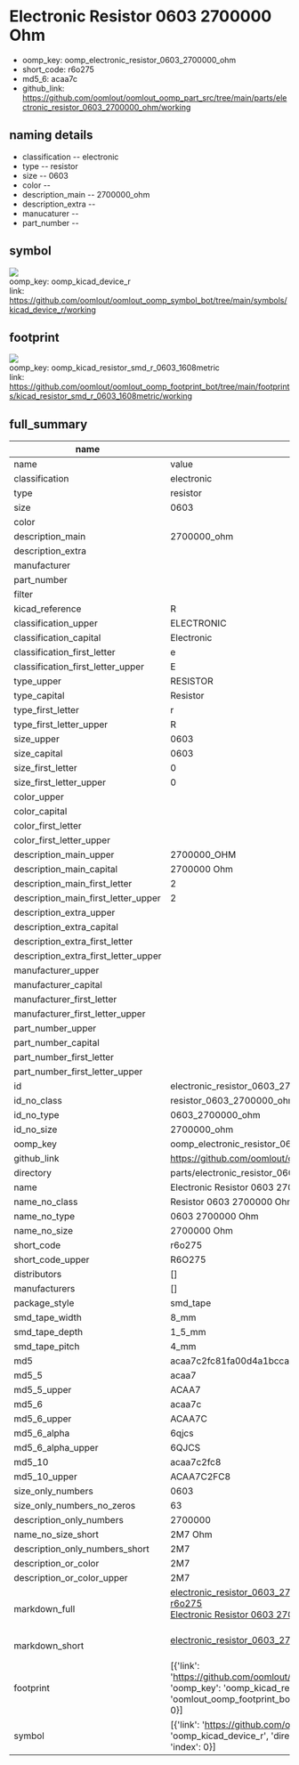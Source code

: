 # Electronic Resistor 0603 2700000 Ohm

  
* oomp_key: oomp_electronic_resistor_0603_2700000_ohm 
* short_code: r6o275
* md5_6: acaa7c  
* github_link: https://github.com/oomlout/oomlout_oomp_part_src/tree/main/parts/electronic_resistor_0603_2700000_ohm/working  
## naming details
* classification -- electronic
* type -- resistor
* size -- 0603
* color -- 
* description_main -- 2700000_ohm
* description_extra -- 
* manucaturer -- 
* part_number -- 



## symbol

![](symbol/{index}}/working/working_600.png)  
oomp_key: oomp_kicad_device_r  
link: https://github.com/oomlout/oomlout_oomp_symbol_bot/tree/main/symbols/kicad_device_r/working  

## footprint

![](footprint/{index}/working/working_600.png)  
oomp_key: oomp_kicad_resistor_smd_r_0603_1608metric  
link: https://github.com/oomlout/oomlout_oomp_footprint_bot/tree/main/footprints/kicad_resistor_smd_r_0603_1608metric/working  

## full_summary
| name | value | 
| --- | --- | 
| name | value | 
| classification | electronic | 
| type | resistor | 
| size | 0603 | 
| color |  | 
| description_main | 2700000_ohm | 
| description_extra |  | 
| manufacturer |  | 
| part_number |  | 
| filter |  | 
| kicad_reference | R | 
| classification_upper | ELECTRONIC | 
| classification_capital | Electronic | 
| classification_first_letter | e | 
| classification_first_letter_upper | E | 
| type_upper | RESISTOR | 
| type_capital | Resistor | 
| type_first_letter | r | 
| type_first_letter_upper | R | 
| size_upper | 0603 | 
| size_capital | 0603 | 
| size_first_letter | 0 | 
| size_first_letter_upper | 0 | 
| color_upper |  | 
| color_capital |  | 
| color_first_letter |  | 
| color_first_letter_upper |  | 
| description_main_upper | 2700000_OHM | 
| description_main_capital | 2700000 Ohm | 
| description_main_first_letter | 2 | 
| description_main_first_letter_upper | 2 | 
| description_extra_upper |  | 
| description_extra_capital |  | 
| description_extra_first_letter |  | 
| description_extra_first_letter_upper |  | 
| manufacturer_upper |  | 
| manufacturer_capital |  | 
| manufacturer_first_letter |  | 
| manufacturer_first_letter_upper |  | 
| part_number_upper |  | 
| part_number_capital |  | 
| part_number_first_letter |  | 
| part_number_first_letter_upper |  | 
| id | electronic_resistor_0603_2700000_ohm | 
| id_no_class | resistor_0603_2700000_ohm | 
| id_no_type | 0603_2700000_ohm | 
| id_no_size | 2700000_ohm | 
| oomp_key | oomp_electronic_resistor_0603_2700000_ohm | 
| github_link | https://github.com/oomlout/oomlout_oomp_part_src/tree/main/parts/electronic_resistor_0603_2700000_ohm/working | 
| directory | parts/electronic_resistor_0603_2700000_ohm | 
| name | Electronic Resistor 0603 2700000 Ohm | 
| name_no_class | Resistor 0603 2700000 Ohm | 
| name_no_type | 0603 2700000 Ohm | 
| name_no_size | 2700000 Ohm | 
| short_code | r6o275 | 
| short_code_upper | R6O275 | 
| distributors | [] | 
| manufacturers | [] | 
| package_style | smd_tape | 
| smd_tape_width | 8_mm | 
| smd_tape_depth | 1_5_mm | 
| smd_tape_pitch | 4_mm | 
| md5 | acaa7c2fc81fa00d4a1bccac0177b14e | 
| md5_5 | acaa7 | 
| md5_5_upper | ACAA7 | 
| md5_6 | acaa7c | 
| md5_6_upper | ACAA7C | 
| md5_6_alpha | 6qjcs | 
| md5_6_alpha_upper | 6QJCS | 
| md5_10 | acaa7c2fc8 | 
| md5_10_upper | ACAA7C2FC8 | 
| size_only_numbers | 0603 | 
| size_only_numbers_no_zeros | 63 | 
| description_only_numbers | 2700000 | 
| name_no_size_short | 2M7 Ohm | 
| description_only_numbers_short | 2M7 | 
| description_or_color | 2M7 | 
| description_or_color_upper | 2M7 | 
| markdown_full | [electronic_resistor_0603_2700000_ohm](https://github.com/oomlout/oomlout_oomp_part_src/tree/main/parts/electronic_resistor_0603_2700000_ohm/working)<br>[r6o275](https://github.com/oomlout/oomlout_oomp_part_src/tree/main/parts/electronic_resistor_0603_2700000_ohm/working)<br>[Electronic Resistor 0603 2700000 Ohm](https://github.com/oomlout/oomlout_oomp_part_src/tree/main/parts/electronic_resistor_0603_2700000_ohm/working)<br><br> | 
| markdown_short | [electronic_resistor_0603_2700000_ohm](https://github.com/oomlout/oomlout_oomp_part_src/tree/main/parts/electronic_resistor_0603_2700000_ohm/working)<br><br> | 
| footprint | [{'link': 'https://github.com/oomlout/oomlout_oomp_footprint_bot/tree/main/foootprntss/kicad_resistor_smd_r_0603_1608metric', 'oomp_key': 'oomp_kicad_resistor_smd_r_0603_1608metric', 'directory': 'oomlout_oomp_footprint_bot/footprints/kicad_resistor_smd_r_0603_1608metric//working/working.kicad_mod', 'index': 0}] | 
| symbol | [{'link': 'https://github.com/oomlout/oomlout_oomp_symbol_bot/tree/main/symbols/kicad_device_r', 'oomp_key': 'oomp_kicad_device_r', 'directory': 'oomlout_oomp_symbol_bot/symbols/kicad_device_r//working/working.kicad_sym', 'index': 0}] | 
